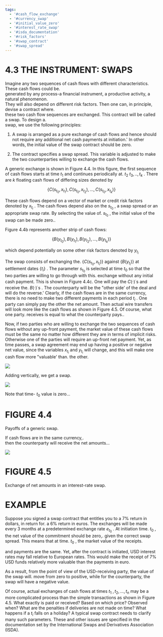 ```yaml
---
tags:
  - '#cash_flow_exchange'
  - '#currency_swap'
  - '#initial_value_zero'
  - '#interest_rate_swap'
  - '#isda_documentation'
  - '#risk_factors'
  - '#swap_contract'
  - '#swap_spread'
---
```

# 4.3 THE INSTRUMENT: SWAPS  

Imagine any two sequences of cash flows with different characteristics. These cash flows could be.   
generated by any process-a financial instrument, a productive activity, a natural phenomenon.   
They will also depend on different risk factors. Then one can, in principle, devise a contract where.   
these two cash flow sequences are exchanged. This contract will be called a swap. To design a.   
swap, we use the following principles:  

1. A swap is arranged as a pure exchange of cash flows and hence should not require any additional net cash payments at initiation.' In other words, the initial value of the swap contract should be zero.  

2. The contract specifies a swap spread. This variable is adjusted to make the two counterparties willing to exchange the cash flows.  

A generic exchange is shown in Figure 4.4. In this figure, the first sequence of cash flows starts at time $t_{1}$ and continues periodically at. $t_{2}$ $t_{3},..,t_{k}$ . There are $k$ floating cash flows of differing sizes denoted by  

$$
\{C(s_{t_{0}},x_{t_{1}}),C(s_{t_{0}},x_{t_{2}}),...,C(s_{t_{0}},x_{t_{k}})\}
$$  

These cash flows depend on a vector of market or credit risk factors denoted by $x_{t_{i}}$ . The cash flows depend also on the $s_{t_{0}}$ , a swap spread or an appropriate swap rate. By selecting the value of. $s_{t_{0}}$ , the initial value of the swap can be made zero..  

Figure $4.4\mathrm{b}$ represents another strip of cash flows:  

$$
\{B(y_{t_{0}}),B(y_{t_{1}}),B(y_{t_{2}}),...,B(y_{t_{k}})\}
$$  

which depend potentially on some other risk factors denoted by $y_{t_{i}}$  

The swap consists of exchanging the. $\{C(s_{t_{0}},x_{t_{i}})\}$ against $\{B(y_{t_{i}})\}$ at settlement dates $\left\{t_{i}\right\}$ . The parameter $s_{t_{0}}$ is selected at time $t_{0}$ so that the two parties are willing to go through with this. exchange without any initial cash payment. This is shown in Figure 4.4c. One will pay the $C(\cdot)^{\cdot}\mathrm{s}$ and receive the. $B(\cdot)^{\cdot}{\mathrm{s}}$ . The counterparty will be the "other side' of the deal and will do the reverse.' Clearly, if the cash flows are in the same currency, there is no need to make two different payments in each period $t_{i}$ . One party can simply pay the other the net amount. Then actual wire transfers will look more like the cash flows as shown in Figure 4.5. Of course, what one party. receives is equal to what the counterparty pays..  

Now, if two parties who are willing to exchange the two sequences of cash flows without any up-front payment, the market value of these cash flows must be the same no matter how different they are in terms of implicit risks. Otherwise one of the parties will require an up-front net payment. Yet, as time passes, a swap agreement may end up having a positive or negative net value, since the variables $x_{t_{i}}$ and $y_{t_{i}}$ will change, and this will make one cash flow more "valuable' than. the other.  

![](013c630239a3f29c906ad463135fd52742256e2306b6164bd7a7ded355e5d551.jpg)  

Adding vertically, we get a swap.  

![](409caa26cb9c3be95b8ec5452b7fef0418a84ac4d1df07200aca862035b8afaf.jpg)  

Note that time- $t_{0}$ value is zero...  

# FIGURE 4.4  

Payoffs of a generic swap.  

If cash flows are in the same currency,.   
then the counterparty will receive the net amounts...  

![](de04a95fa0c1f47467504158e0188e0be06f0e6794dff2c2ddb5e24fdc9f7521.jpg)  

# FIGURE 4.5  

Exchange of net amounts in an interest-rate swap.  

# EXAMPLE  

Suppose you signed a swap contract that entitles you to a $7\%$ return in dollars, in return for. a $6\%$ return in euros. The exchanges will be made every 3 months at a predetermined exchange rate $e_{t_{0}}$ . At initiation time. $t_{0}$ , the net value of the commitment should be zero,. given the correct swap spread. This means that at time. $t_{0}$ , the market value of the receipts.  

and payments are the same. Yet, after the contract is initiated, USD interest rates may fall relative to European rates. This would make the receipt of $7\%$ USD funds relatively more valuable than the payments in euro.  

As a result, from the point of view of the USD-receiving party, the value of the swap will. move from zero to positive, while for the counterparty, the swap will have a negative value.  

Of course, actual exchanges of cash flows at times $t_{1}$ $,t_{2},...,t_{n}$ may be a more complicated process than the simple transactions as shown in Figure 4.5. What exactly is paid or received? Based on which price? Observed when? What are the penalties if deliveries are not made on time? What happens if a $t_{i}$ falls on a holiday? A typical swap contract needs to clarify many such parameters. These and other issues are specified in the documentation set by the International Swaps and Derivatives Association (ISDA).  
